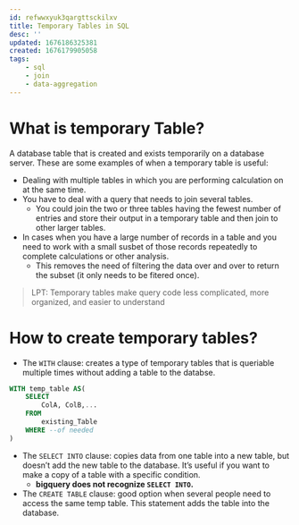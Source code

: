 ```yaml
---
id: refwwxyuk3qargttsckilxv
title: Temporary Tables in SQL
desc: ''
updated: 1676186325381
created: 1676179905058
tags:
    - sql
    - join
    - data-aggregation
---
```


# What is temporary Table?

A database table that is created and exists temporarily on a database server. These are some examples of when a temporary table is useful:

- Dealing with multiple tables in which you are performing calculation on at the same time.
- You have to deal with a query that needs to join several tables.
    - You could join the two or three tables having the fewest number of entries and store their output in a temporary table and then join to other larger tables.
- In cases when you have a large number of records in a table and you need to work with a small susbet of those records repeatedly to complete calculations or other analysis.
    - This removes the need of filtering the data over and over to return the subset (it only needs to be fitered once).

> LPT: Temporary tables make query code less complicated, more organized, and easier to understand

# How to create temporary tables?

- The `WITH` clause: creates a type of temporary tables that is queriable multiple times without adding a table to the databse.
```sql
WITH temp_table AS(
    SELECT
        ColA, ColB,...
    FROM
        existing_Table
    WHERE --of needed
)
```
- The `SELECT INTO` clause: copies data from one table into a new table, but doesn’t add the new table to the database. It’s useful if you want to make a copy of a table with a specific condition.
    - **bigquery does not recognize `SELECT INTO`.**
- The `CREATE TABLE` clause: good option when several people need to access the same temp table. This statement adds the table into the database. 

